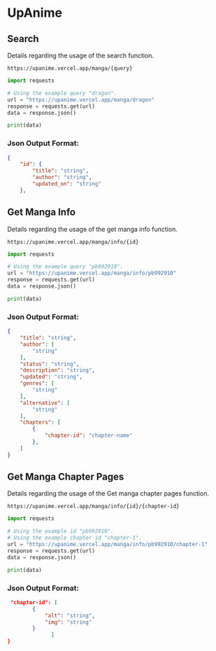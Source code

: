 # UpAnime

## Search
Details regarding the usage of the search function.
```
https://upanime.vercel.app/manga/{query}
```

```python
import requests

# Using the example query "dragon".
url = "https://upanime.vercel.app/manga/dragon"
response = requests.get(url)
data = response.json()

print(data)

```
### Json Output Format:
```json
{
    "id": {
        "title": "string",
        "author": "string",
        "updated_on": "string"
    },
```

## Get Manga Info
Details regarding the usage of the get manga info function.
```
https://upanime.vercel.app/manga/info/{id}
```

```python
import requests

# Using the example query "pb992910".
url = "https://upanime.vercel.app/manga/info/pb992910"
response = requests.get(url)
data = response.json()

print(data)
```
### Json Output Format:
```json
{
    "title": "string",
    "author": [
        "string"
    ],
    "status": "string",
    "description": "string",
    "updated": "string",
    "genres": [
        "string"
    ],
    "alternative": [
        "string"
    ],
    "chapters": [
        {
            "chapter-id": "chapter-name"
        },
    ]
}
```
## Get Manga Chapter Pages
Details regarding the usage of the Get manga chapter pages function.
```
https://upanime.vercel.app/manga/info/{id}/{chapter-id}
```
```python
import requests

# Using the example id "pb992910".
# Using the example chapter-id "chapter-1".
url = "https://upanime.vercel.app/manga/info/pb992910/chapter-1"
response = requests.get(url)
data = response.json()

print(data)

```
### Json Output Format:
```json
 "chapter-id": [
        {
            "alt": "string",
            "img": "string"
        }
              ]
}
```

